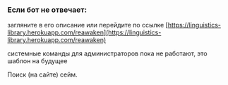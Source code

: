 ### Если бот не отвечает:

загляните в его описание или перейдите по ссылке [https://linguistics-library.herokuapp.com/reawaken](https://linguistics-library.herokuapp.com/reawaken)

системные команды для администраторов пока не работают, это шаблон на будущее

Поиск (на сайте) сейм.
